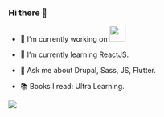 ### Hi there 👋

- 🔭 I’m currently working on <img style="height: 2rem" src="https://cdn-icons-png.flaticon.com/512/5968/5968691.png" />


- 🌱 I’m currently learning ReactJS.
- 💬 Ask me about Drupal, Sass, JS, Flutter.
- 📚 Books I read: Ultra Learning. 

<!--
**kavinsky-spy/kavinsky-spy** is a ✨ _special_ ✨ repository because its `README.md` (this file) appears on your GitHub profile.

Here are some ideas to get you started:

- 🔭 I’m currently working on ...
- 🌱 I’m currently learning ...
- 👯 I’m looking to collaborate on ...
- 🤔 I’m looking for help with ...
- 💬 Ask me about ...
- 📫 How to reach me: ...
- 😄 Pronouns: ...
- ⚡ Fun fact: ...
-->

![](https://komarev.com/ghpvc/?username=kavinsky-spy&color=197BBD&label=Lads+Counter)
